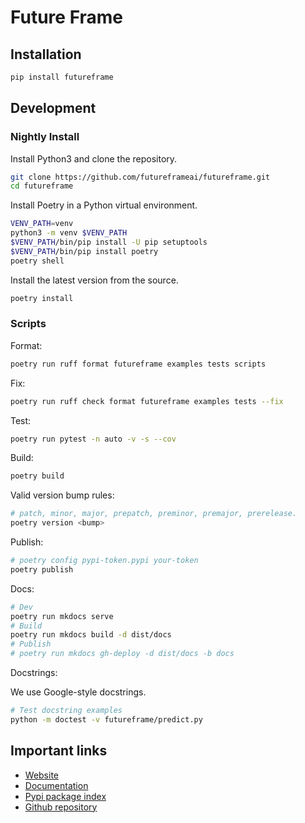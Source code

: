 # Future Frame

## Installation

```bash
pip install futureframe
```

## Development

### Nightly Install

Install Python3 and clone the repository.

```bash
git clone https://github.com/futureframeai/futureframe.git
cd futureframe
```

Install Poetry in a Python virtual environment.

```bash
VENV_PATH=venv
python3 -m venv $VENV_PATH
$VENV_PATH/bin/pip install -U pip setuptools
$VENV_PATH/bin/pip install poetry
poetry shell
```

Install the latest version from the source.

```bash
poetry install
```

### Scripts

Format:

```bash
poetry run ruff format futureframe examples tests scripts
```

Fix:

```bash
poetry run ruff check format futureframe examples tests --fix
```

Test:

```bash
poetry run pytest -n auto -v -s --cov
```

Build:

```bash
poetry build
```

Valid version bump rules:

```bash
# patch, minor, major, prepatch, preminor, premajor, prerelease.
poetry version <bump>
```

Publish:

```bash
# poetry config pypi-token.pypi your-token
poetry publish
```

Docs:

```bash
# Dev
poetry run mkdocs serve
# Build
poetry run mkdocs build -d dist/docs
# Publish
# poetry run mkdocs gh-deploy -d dist/docs -b docs
```

Docstrings:

We use Google-style docstrings.

```bash
# Test docstring examples
python -m doctest -v futureframe/predict.py
```

## Important links

- [Website](http://futureframe.ai/)
- [Documentation](http://futureframe.ai/docs/)
- [Pypi package index](https://pypi.python.org/pypi/futureframe)
- [Github repository](https://github.com/futureframeai/futureframe)
